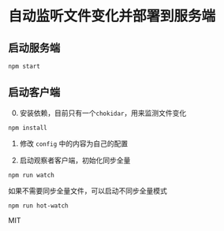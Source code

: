 自动监听文件变化并部署到服务端
=======

## 启动服务端

```shell
npm start
```


## 启动客户端

0. 安装依赖，目前只有一个`chokidar`，用来监测文件变化

```shell
npm install
```

1. 修改 `config` 中的内容为自己的配置

2. 启动观察者客户端，初始化同步全量
```shell
npm run watch
```

如果不需要同步全量文件，可以启动不同步全量模式

```shell
npm run hot-watch
```





MIT